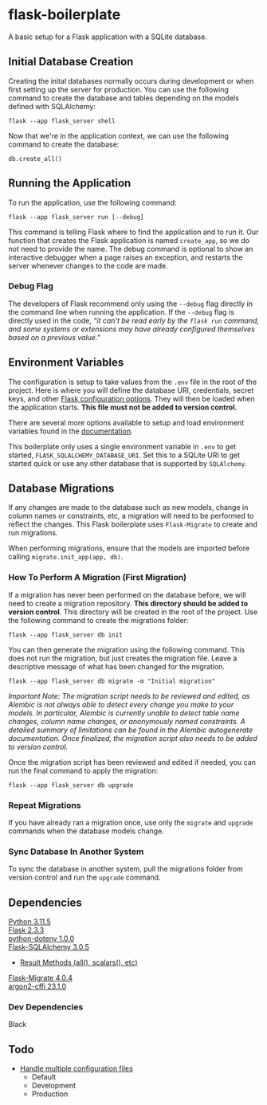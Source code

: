 # flask-boilerplate

A basic setup for a Flask application with a SQLite database.

## Initial Database Creation

Creating the inital databases normally occurs during development or when first setting up the server for production. You can use the following command to create the database and tables depending on the models defined with SQLAlchemy:

`flask --app flask_server shell`

Now that we're in the application context, we can use the following command to create the database:

`db.create_all()`

## Running the Application

To run the application, use the following command:

`flask --app flask_server run [--debug]`

This command is telling Flask where to find the application and to run it. Our function that creates the Flask application is named `create_app`, so we do not need to provide the name. The debug command is optional to show an interactive debugger when a page raises an exception, and restarts the server whenever changes to the code are made.

### Debug Flag

The developers of Flask recommend only using the `--debug` flag directly in the command line when running the application. If the `--debug` flag is directly used in the code, _"it can't be read early by the `flask run` command, and some systems or extensions may have already configured themselves based on a previous value."_

## Environment Variables

The configuration is setup to take values from the `.env` file in the root of the project. Here is where you will define the database URI, credentials, secret keys, and other [Flask configuration options](https://flask.palletsprojects.com/en/2.3.x/config/#). They will then be loaded when the application starts. **This file must not be added to version control.**

There are several more options available to setup and load environment variables found in the [documentation](https://flask.palletsprojects.com/en/2.3.x/config/#configuring-from-python-files).

This boilerplate only uses a single environment variable in `.env` to get started, `FLASK_SQLALCHEMY_DATABASE_URI`. Set this to a SQLite URI to get started quick or use any other database that is supported by `SQLAlchemy`.

## Database Migrations

If any changes are made to the database such as new models, change in column names or constraints, etc, a migration will need to be performed to reflect the changes. This Flask boilerplate uses `Flask-Migrate` to create and run migrations.

When performing migrations, ensure that the models are imported before calling `migrate.init_app(app, db)`.

### How To Perform A Migration (First Migration)

If a migration has never been performed on the database before, we will need to create a migration repository. **This directory should be added to version control**. This directory will be created in the root of the project. Use the following command to create the migrations folder:

`flask --app flask_server db init`

You can then generate the migration using the following command. This does not run the migration, but just creates the migration file. Leave a descriptive message of what has been changed for the migration.

`flask --app flask_server db migrate -m "Initial migration"`

_Important Note: The migration script needs to be reviewed and edited, as Alembic is not always able to detect every change you make to your models. In particular, Alembic is currently unable to detect table name changes, column name changes, or anonymously named constraints. A detailed summary of limitations can be found in the Alembic autogenerate documentation. Once finalized, the migration script also needs to be added to version control._

Once the migration script has been reviewed and edited if needed, you can run the final command to apply the migration:

`flask --app flask_server db upgrade`

### Repeat Migrations

If you have already ran a migration once, use only the `migrate` and `upgrade` commands when the database models change.

### Sync Database In Another System

To sync the database in another system, pull the migrations folder from version control and run the `upgrade` command.

## Dependencies

[Python 3.11.5](https://docs.python.org/release/3.11.5/whatsnew/changelog.html#python-3-11-5)  
[Flask 2.3.3](https://flask.palletsprojects.com/en/2.3.x/)  
[python-dotenv 1.0.0](https://github.com/theskumar/python-dotenv#readme)  
[Flask-SQLAlchemy 3.0.5](https://flask-sqlalchemy.palletsprojects.com/en/3.0.x/)

- [Result Methods (all(), scalars(), etc)](https://docs.sqlalchemy.org/en/20/core/connections.html#sqlalchemy.engine.Result)

[Flask-Migrate 4.0.4](https://flask-migrate.readthedocs.io/en/latest/#)  
[argon2-cffi 23.1.0](https://argon2-cffi.readthedocs.io/en/stable/index.html)

### Dev Dependencies

Black

## Todo

- [Handle multiple configuration files](https://flask.palletsprojects.com/en/2.3.x/config/#development-production)
  - Default
  - Development
  - Production
